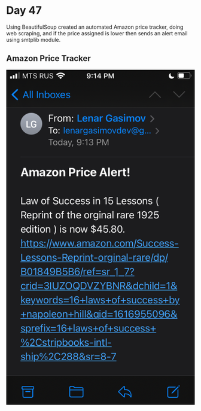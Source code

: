 # Day 47

Using BeautifulSoup created an automated Amazon price tracker, doing web scraping, and if the price assigned is lower then sends an alert email using smtplib module.

## Amazon Price Tracker

![price_alert](price_alert.png)
